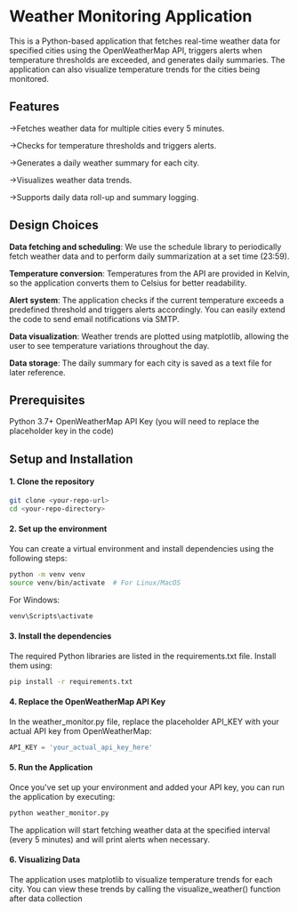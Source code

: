 # Weather Monitoring Application
This is a Python-based application that fetches real-time weather data for specified cities using the OpenWeatherMap API, triggers alerts when temperature thresholds are exceeded, and generates daily summaries. The application can also visualize temperature trends for the cities being monitored.

## Features

->Fetches weather data for multiple cities every 5 minutes.

->Checks for temperature thresholds and triggers alerts.

->Generates a daily weather summary for each city.

->Visualizes weather data trends.

->Supports daily data roll-up and summary logging.

## Design Choices

**Data fetching and scheduling**: We use the schedule library to periodically fetch weather data and to perform daily summarization at a set time (23:59).

**Temperature conversion**: Temperatures from the API are provided in Kelvin, so the application converts them to Celsius for better readability.

**Alert system**: The application checks if the current temperature exceeds a predefined threshold and triggers alerts accordingly. You can easily extend the code to send email notifications via SMTP.

**Data visualization**: Weather trends are plotted using matplotlib, allowing the user to see temperature variations throughout the day.

**Data storage**: The daily summary for each city is saved as a text file for later reference.

## Prerequisites
Python 3.7+
OpenWeatherMap API Key (you will need to replace the placeholder key in the code)

## Setup and Installation
#### 1. Clone the repository
```bash
git clone <your-repo-url>
cd <your-repo-directory>
```
#### 2. Set up the environment
You can create a virtual environment and install dependencies using the following steps:

```bash
python -m venv venv
source venv/bin/activate  # For Linux/MacOS
```
For Windows:
```bash
venv\Scripts\activate
```

#### 3. Install the dependencies
The required Python libraries are listed in the requirements.txt file. Install them using:
```bash
pip install -r requirements.txt
```

#### 4. Replace the OpenWeatherMap API Key
In the weather_monitor.py file, replace the placeholder API_KEY with your actual API key from OpenWeatherMap:

```python
API_KEY = 'your_actual_api_key_here'
```

#### 5. Run the Application
Once you've set up your environment and added your API key, you can run the application by executing:

```bash
python weather_monitor.py
```
The application will start fetching weather data at the specified interval (every 5 minutes) and will print alerts when necessary.

#### 6. Visualizing Data
The application uses matplotlib to visualize temperature trends for each city. You can view these trends by calling the visualize_weather() function after data collection
